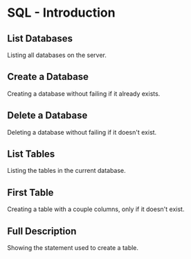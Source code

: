 # SQL - Introduction

## List Databases
Listing all databases on the server.

## Create a Database
Creating a database without failing if it already exists.

## Delete a Database
Deleting a database without failing if it doesn't exist.

## List Tables
Listing the tables in the current database.

## First Table
Creating a table with a couple columns, only if it doesn't exist.

## Full Description
Showing the statement used to create a table.
